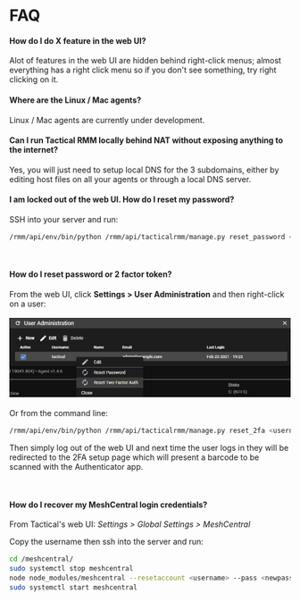 # FAQ


#### How do I do X feature in the web UI?
Alot of features in the web UI are hidden behind right-click menus; almost everything has a right click menu so if you don't see something, try right clicking on it.
#### Where are the Linux / Mac agents?
Linux / Mac agents are currently under development.

#### Can I run Tactical RMM locally behind NAT without exposing anything to the internet?
Yes, you will just need to setup local DNS for the 3 subdomains, either by editing host files on all your agents or through a local DNS server.
#### I am locked out of the web UI. How do I reset my password?

SSH into your server and run:
```bash
/rmm/api/env/bin/python /rmm/api/tacticalrmm/manage.py reset_password <username>
```

<br/>

#### How do I reset password or 2 factor token?
From the web UI, click **Settings > User Administration** and then right-click on a user:<br/><br/>
![reset2fa](images/reset2fa.png)
<br/><br/>
Or from the command line:<br/>
```bash
/rmm/api/env/bin/python /rmm/api/tacticalrmm/manage.py reset_2fa <username>
```
Then simply log out of the web UI and next time the user logs in they will be redirected to the 2FA setup page which will present a barcode to be scanned with the Authenticator app.

<br/>

#### How do I recover my MeshCentral login credentials?

From Tactical's web UI: *Settings > Global Settings > MeshCentral*

Copy the username then ssh into the server and run:

```bash
cd /meshcentral/
sudo systemctl stop meshcentral
node node_modules/meshcentral --resetaccount <username> --pass <newpassword>
sudo systemctl start meshcentral
```